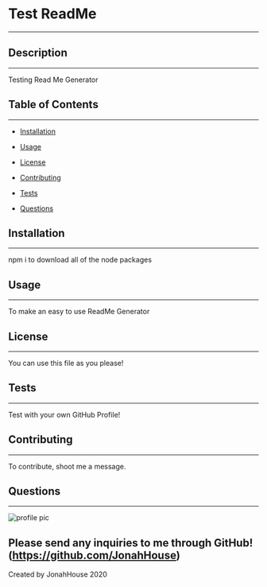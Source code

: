 
# Test ReadMe
---------------------------------------

## Description
---------------------------------------
Testing Read Me Generator

## Table of Contents
---------------------------------------
* [Installation](#installation)

* [Usage](#usage)

* [License](#license)


* [Contributing](#contributing)

* [Tests](#tests)

* [Questions](#questions)

## Installation
---------------------------------------
npm i to download all of the node packages

## Usage
---------------------------------------
To make an easy to use ReadMe Generator

## License
---------------------------------------
You can use this file as you please!

## Tests
---------------------------------------
Test with your own GitHub Profile!

## Contributing
---------------------------------------
To contribute, shoot me a message.

## Questions
---------------------------------------
![profile pic](https://avatars0.githubusercontent.com/u/34460882?v=4 "JonahHouse")

Please send any inquiries to me through GitHub!(https://github.com/JonahHouse)
---------------------------------------
Created by JonahHouse 2020
